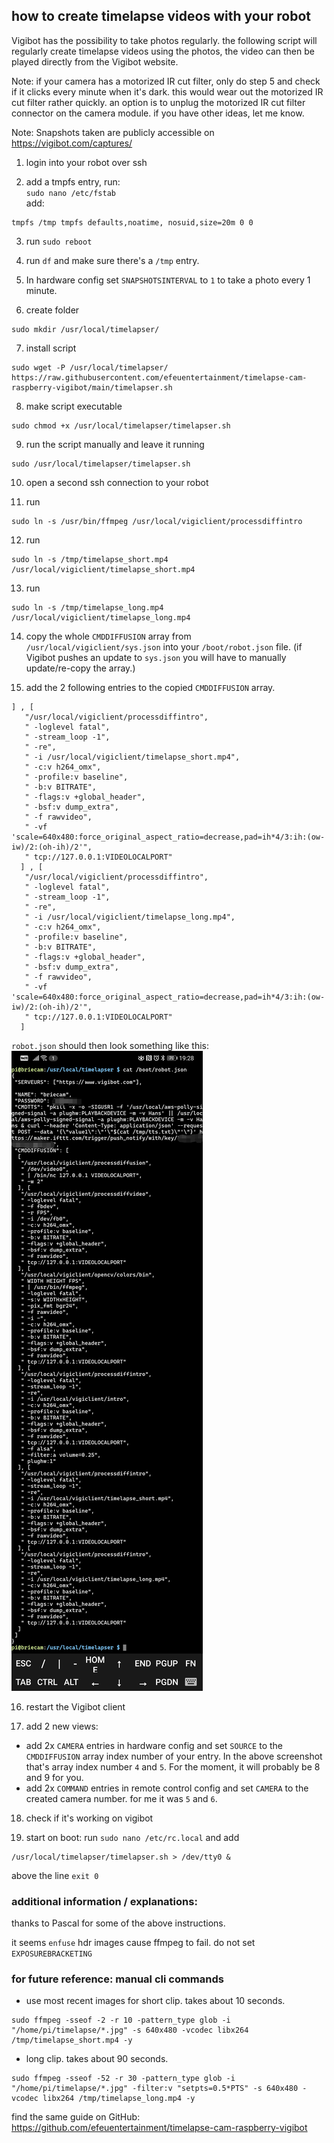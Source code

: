 ## how to create timelapse videos with your robot
Vigibot has the possibility to take photos regularly. the following script will regularly create timelapse videos using the photos, the video can then be played directly from the Vigibot website.  

Note: if your camera has a motorized IR cut filter, only do step 5 and check if it clicks every minute when it's dark. this would wear out the motorized IR cut filter rather quickly. an option is to unplug the motorized IR cut filter connector on the camera module. if you have other ideas, let me know.

Note: Snapshots taken are publicly accessible on https://vigibot.com/captures/

1. login into your robot over ssh

2. add a tmpfs entry, run:  
`sudo nano /etc/fstab`  
add:
```
tmpfs /tmp tmpfs defaults,noatime, nosuid,size=20m 0 0
```

3. run `sudo reboot`

4. run `df` and make sure there's a `/tmp` entry.

5. In hardware config set `SNAPSHOTSINTERVAL` to `1` to take a photo every 1 minute.

6. create folder
```
sudo mkdir /usr/local/timelapser/
```

7. install script
```
sudo wget -P /usr/local/timelapser/ https://raw.githubusercontent.com/efeuentertainment/timelapse-cam-raspberry-vigibot/main/timelapser.sh
```

8. make script executable
```
sudo chmod +x /usr/local/timelapser/timelapser.sh
```

9. run the script manually and leave it running
```
sudo /usr/local/timelapser/timelapser.sh
```

10. open a second ssh connection to your robot

11. run
```
sudo ln -s /usr/bin/ffmpeg /usr/local/vigiclient/processdiffintro
```

12. run
```
sudo ln -s /tmp/timelapse_short.mp4 /usr/local/vigiclient/timelapse_short.mp4
```

13. run
```
sudo ln -s /tmp/timelapse_long.mp4 /usr/local/vigiclient/timelapse_long.mp4
```

14. copy the whole `CMDDIFFUSION` array from `/usr/local/vigiclient/sys.json` into your `/boot/robot.json` file. (if Vigibot pushes an update to `sys.json` you will have to manually update/re-copy the array.)

15. add the 2 following entries to the copied `CMDDIFFUSION` array.
```
] , [
   "/usr/local/vigiclient/processdiffintro",
   " -loglevel fatal",
   " -stream_loop -1",
   " -re",
   " -i /usr/local/vigiclient/timelapse_short.mp4",
   " -c:v h264_omx",
   " -profile:v baseline",
   " -b:v BITRATE",
   " -flags:v +global_header",
   " -bsf:v dump_extra",
   " -f rawvideo",
   " -vf 'scale=640x480:force_original_aspect_ratio=decrease,pad=ih*4/3:ih:(ow-iw)/2:(oh-ih)/2'",
   " tcp://127.0.0.1:VIDEOLOCALPORT"
  ] , [
   "/usr/local/vigiclient/processdiffintro",
   " -loglevel fatal",
   " -stream_loop -1",
   " -re",
   " -i /usr/local/vigiclient/timelapse_long.mp4",
   " -c:v h264_omx",
   " -profile:v baseline",
   " -b:v BITRATE",
   " -flags:v +global_header",
   " -bsf:v dump_extra",
   " -f rawvideo",
   " -vf 'scale=640x480:force_original_aspect_ratio=decrease,pad=ih*4/3:ih:(ow-iw)/2:(oh-ih)/2'",
   " tcp://127.0.0.1:VIDEOLOCALPORT"
  ]
```
`robot.json` should then look something like this:  
![screenshot](/Screenshot_20221115_193205.jpg)

16. restart the Vigibot client

17. add 2 new views:
  - add 2x `CAMERA` entries in hardware config and set `SOURCE` to the `CMDDIFFUSION` array index number of your entry. In the above screenshot that's array index number `4` and `5`. For the moment, it will probably be 8 and 9 for you.
  - add 2x `COMMAND` entries in remote control config and set `CAMERA` to the created camera number. for me it was `5` and `6`.

18. check if it's working on vigibot

19. start on boot: run `sudo nano /etc/rc.local` and add 
```
/usr/local/timelapser/timelapser.sh > /dev/tty0 &

```
above the line `exit 0`


### additional information / explanations:
thanks to Pascal for some of the above instructions.

it seems `enfuse` hdr images cause ffmpeg to fail. do not set `EXPOSUREBRACKETING`

### for future reference: manual cli commands
- use most recent images for short clip. takes about 10 seconds.
```
sudo ffmpeg -sseof -2 -r 10 -pattern_type glob -i "/home/pi/timelapse/*.jpg" -s 640x480 -vcodec libx264 /tmp/timelapse_short.mp4 -y
```

- long clip. takes about 90 seconds.
```
sudo ffmpeg -sseof -52 -r 30 -pattern_type glob -i "/home/pi/timelapse/*.jpg" -filter:v "setpts=0.5*PTS" -s 640x480 -vcodec libx264 /tmp/timelapse_long.mp4 -y
```

find the same guide on GitHub: 
https://github.com/efeuentertainment/timelapse-cam-raspberry-vigibot

